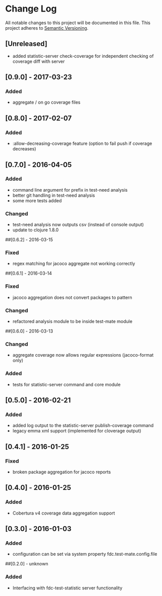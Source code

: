 # Change Log
All notable changes to this project will be documented in this file.
This project adheres to [Semantic Versioning](http://semver.org/).

## [Unreleased]
- added statistic-server check-coverage for independent checking of coverage diff with server

## [0.9.0] - 2017-03-23
### Added
- aggregate / on go coverage files

## [0.8.0] - 2017-02-07
### Added
- :allow-decreasing-coverage feature (option to fail push if coverage decreases)

## [0.7.0] - 2016-04-05
### Added
- command line argument for prefix in test-need analysis
- better git handling in test-need analysis
- some more tests added
### Changed
- test-need analysis now outputs csv (instead of console output)
- update to clojure 1.8.0

##[0.6.2] - 2016-03-15
### Fixed
- regex matching for jacoco aggregate not working correctly

##[0.6.1] - 2016-03-14
### Fixed
- jacoco aggregation does not convert packages to pattern
### Changed
- refactored analysis module to be inside test-mate module

##[0.6.0] - 2016-03-13
### Changed
- aggregate coverage now allows regular expressions (jacoco-format only)
### Added
- tests for statistic-server command and core module

## [0.5.0] - 2016-02-21
### Added
- added log output to the statistic-server publish-coverage command
- legacy emma xml support (implemented for cloverage output)

## [0.4.1] - 2016-01-25
### Fixed
- broken package aggregation for jacoco reports

## [0.4.0] - 2016-01-25
### Added
- Cobertura v4 coverage data aggregation support

## [0.3.0] - 2016-01-03
### Added
- configuration can be set via system property fdc.test-mate.config.file

##[0.2.0] - unknown
### Added
- Interfacing with fdc-test-statistic server functionality
